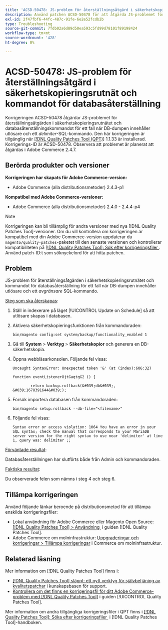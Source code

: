 ```yaml
---
title: 'ACSD-50478: JS-problem för återställningsåtgärd i säkerhetskopieringsrutnät och kommandot för databasåterställning'
description: Använd patchen ACSD-50478 för att åtgärda JS-problemet för återställningsåtgärden i säkerhetskopieringsrutnätet och kommandot för databasåterställning för ett fall när DB-dumpen innehåller utlösare och ett *delimiter* SQL-kommando.
exl-id: 2f47fbf6-44fc-487c-91fe-6e2e52fcdb2b
type: Troubleshooting
source-git-commit: 7fdb02a6d89d50ea593c5fd99d78101f89198424
workflow-type: tm+mt
source-wordcount: '428'
ht-degree: 0%

---
```


# ACSD-50478: JS-problem för återställningsåtgärd i säkerhetskopieringsrutnät och kommandot för databasåterställning

Korrigeringen ACSD-50478 åtgärdar JS-problemet för återställningsåtgärden i säkerhetskopieringsrutnätet och databasåterställningskommandot för ett fall när DB-dumpen innehåller utlösare och ett *delimiter*-SQL-kommando. Den här korrigeringen är tillgänglig när [[!DNL Quality Patches Tool (QPT)]](https://experienceleague.adobe.com/sv/docs/commerce-operations/tools/quality-patches-tool/quality-patches-tool-to-self-serve-quality-patches) 1.1.33 är installerad. Korrigerings-ID är ACSD-50478. Observera att problemet är planerat att åtgärdas i Adobe Commerce 2.4.7.

## Berörda produkter och versioner

**Korrigeringen har skapats för Adobe Commerce-version:**

* Adobe Commerce (alla distributionsmetoder) 2.4.3-p1

**Kompatibel med Adobe Commerce-versioner:**

* Adobe Commerce (alla distributionsmetoder) 2.4.0 - 2.4.4-p4

>[!NOTE]
>
>Korrigeringen kan bli tillämplig för andra versioner med nya [!DNL Quality Patches Tool]-versioner. Om du vill kontrollera om korrigeringen är kompatibel med din Adobe Commerce-version uppdaterar du `magento/quality-patches`-paketet till den senaste versionen och kontrollerar kompatibiliteten på [[!DNL Quality Patches Tool]: Sök efter korrigeringsfiler &#x200B;](https://experienceleague.adobe.com/tools/commerce-quality-patches/index.html?lang=sv-SE). Använd patch-ID:t som söknyckelord för att hitta patchen.

## Problem

JS-problem för återställningsåtgärden i säkerhetskopieringsrutnätet och kommandot för databasåterställning för ett fall när DB-dumpen innehåller utlösare och ett *avgränsare* SQL-kommando.

<u>Steg som ska återskapas</u>:

1. Ställ in indexerare på läget [!UICONTROL Update on Schedule] så att utlösare skapas i databasen.
1. Aktivera säkerhetskopieringsfunktionen från kommandoraden:

   `bin/magento config:set system/backup/functionality_enabled 1`

1. Gå till **System** > **Verktyg** > **Säkerhetskopior** och generera en DB-säkerhetskopia.
1. Öppna webbläsarkonsolen. Följande fel visas:

   ```
   Uncaught SyntaxError: Unexpected token '&' (at (index):606:32)
   
   function eventListener8jtGaqtgG2 () {
   
           return backup.rollback(&#039;db&#039;, &#039;1678391644&#039;);
   ```

1. Försök importera databasen från kommandoraden:

   `bin/magento setup:rollback --db-file="<filename>"`

1. Följande fel visas:

   ```
   Syntax error or access violation: 1064 You have an error in your SQL syntax; check the manual that corresponds to your MariaDB server version for the right syntax to use near 'delimiter' at line 1, query was: delimiter ;;
   ```

<u>Förväntade resultat</u>:

Databasåterställningen har slutförts både från Admin och kommandoraden.

<u>Faktiska resultat</u>:

Du observerade felen som nämns i steg 4 och steg 6.

## Tillämpa korrigeringen

Använd följande länkar beroende på distributionsmetod för att tillämpa enskilda korrigeringsfiler:

* Lokal användning för Adobe Commerce eller Magento Open Source: [[!DNL Quality Patches Tool] > Användning &#x200B;](/help/tools/quality-patches-tool/usage.md) i guiden [!DNL Quality Patches Tool].
* Adobe Commerce om molninfrastruktur: [Uppgraderingar och korrigeringar > Tillämpa korrigeringar](https://experienceleague.adobe.com/docs/commerce-cloud-service/user-guide/develop/upgrade/apply-patches.html?lang=sv-SE) i Commerce om molninfrastruktur.

## Relaterad läsning

Mer information om [!DNL Quality Patches Tool] finns i:

* [[!DNL Quality Patches Tool] släppt: ett nytt verktyg för självbetjäning av kvalitetspatchar](https://experienceleague.adobe.com/sv/docs/commerce-operations/tools/quality-patches-tool/quality-patches-tool-to-self-serve-quality-patches) i kunskapsbasen för support.
* [Kontrollera om det finns en korrigeringsfil för ditt Adobe Commerce-problem med  [!DNL Quality Patches Tool]](/help/tools/quality-patches-tool/patches-available-in-qpt/check-patch-for-magento-issue-with-magento-quality-patches.md) i guiden [!UICONTROL Quality Patches Tool].


Mer information om andra tillgängliga korrigeringsfiler i QPT finns i [[!DNL Quality Patches Tool]: Söka efter korrigeringsfiler &#x200B;](https://experienceleague.adobe.com/tools/commerce-quality-patches/index.html?lang=sv-SE) i [!DNL Quality Patches Tool]-handboken.
